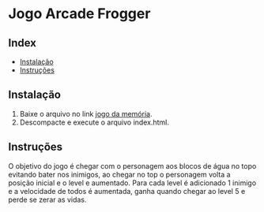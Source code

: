 
# Jogo Arcade Frogger

## Index

* [Instalação](#instalação)
* [Instruções](#instruções)

## Instalação
1. Baixe o arquivo no link [jogo da memória](https://github.com/fredcsouza/arcade-game/archive/master.zip).
2. Descompacte e execute o arquivo index.html.

## Instruções 
O objetivo do jogo é chegar com o personagem aos blocos de água no topo evitando bater nos inimigos, ao chegar no top o personagem volta a posição inicial e o level e aumentado. Para cada level é adicionado 1 inimigo e a velocidade de todos é aumentada, ganha quando chegar ao level 5 e perde se zerar as vidas.

